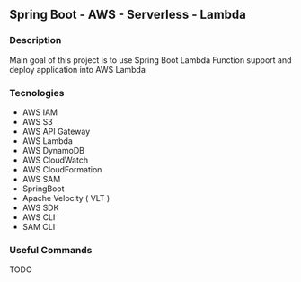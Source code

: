 ## Spring Boot - AWS - Serverless - Lambda

### Description
Main goal of this project is to use Spring Boot Lambda Function support and deploy application into AWS Lambda

### Tecnologies
* AWS IAM
* AWS S3
* AWS API Gateway
* AWS Lambda
* AWS DynamoDB
* AWS CloudWatch
* AWS CloudFormation
* AWS SAM
* SpringBoot
* Apache Velocity ( VLT )
* AWS SDK
* AWS CLI
* SAM CLI

### Useful Commands
TODO